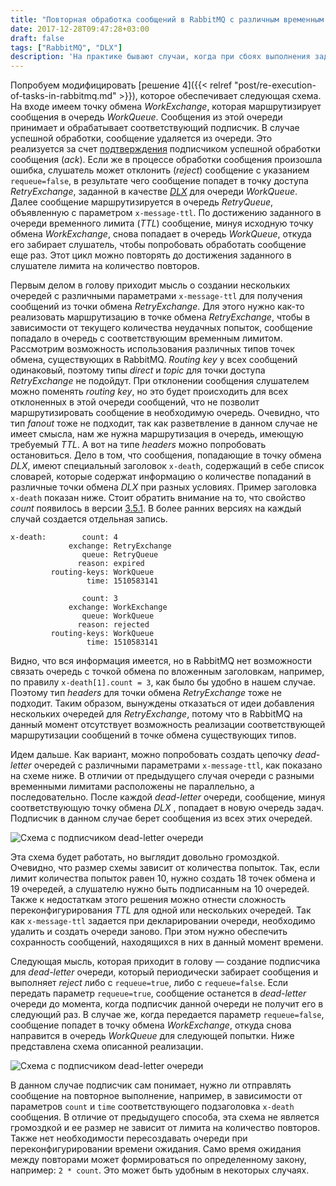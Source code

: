 ```yaml
---
title: "Повторная обработка сообщений в RabbitMQ с различным временным интервалом ожидания между повторами"
date: 2017-12-28T09:47:28+03:00
draft: false
tags: ["RabbitMQ", "DLX"]
description: 'На практике бывают случаи, когда при сбоях выполнения задач, между попытками повторного выполнения, необходимо подождать какое-то время. Например, в процессе выполнения задачи внешняя система была недоступна. Так как количество повторов, как правило, лимитировано, то нет смысла тут же пробовать выполнить задачу еще раз. Внешняя система может стать доступной, например, через минуту. Я уже касался возможности установки временного интервала между попытками обработки сообщений в статье &laquo;[Повторное выполнение задач в RabbitMQ](/post/re-execution-of-tasks-in-rabbitmq/)&raquo;. Однако, бывают случаи, когда необходимо после каждой неудачной попытки изменять временной интервал перед следующим повтором. В этой статье усложним функционал повторного выполнения задач, добавив возможность установки различного временного интервала между попытками обработки сообщений.'
---
```


Попробуем модифицировать [решение 4]({{< relref "post/re-execution-of-tasks-in-rabbitmq.md" >}}), которое обеспечивает следующая схема. На входе имеем точку обмена *WorkExchange*, которая маршрутизирует сообщения в очередь *WorkQueue*. Сообщения из этой очереди принимает и обрабатывает соответствующий подписчик. В случае успешной обработки, сообщение удаляется из очереди. Это реализуется за счет [подтверждения](https://www.rabbitmq.com/confirms.html) подписчиком успешной обработки сообщения (*ack*). Если же в процессе обработки сообщения произошла ошибка, слушатель может отклонить (*reject*) сообщение с указанием `requeue=false`, в результате чего сообщение попадет в точку доступа *RetryExchange*, заданной в качестве [*DLX*](https://www.rabbitmq.com/dlx.html) для очереди *WorkQueue*. Далее сообщение маршрутизируется в очередь *RetryQueue*,  объявленную с параметром `x-message-ttl`. По достижению заданного в очереди временного лимита (*TTL*) сообщение, минуя исходную точку обмена *WorkExchange*, снова попадает в очередь *WorkQueue*, откуда его забирает слушатель, чтобы попробовать обработать сообщение еще раз. Этот цикл можно повторять до достижения заданного в слушателе лимита на количество повторов.

Первым делом в голову приходит мысль о создании нескольких очередей с различными параметрами `x-message-ttl` для получения сообщений из точки обмена *RetryExchange*. Для этого нужно как-то реализовать маршрутизацию в точке обмена *RetryExchange*, чтобы в зависимости от текущего количества неудачных попыток, сообщение попадало в очередь с соответствующим временным лимитом. Рассмотрим возможность использования различных типов точек обмена, существующих в RabbitMQ. *Routing key* у всех сообщений одинаковый, поэтому типы *direct* и *topic* для точки доступа *RetryExchange* не подойдут. При отклонении сообщения слушателем можно поменять *routing key*, но это будет происходить для всех отклоненных в этой очереди сообщений, что не позволит маршрутизировать сообщение в необходимую очередь. Очевидно, что тип *fanout* тоже не подходит, так как разветвление в данном случае не имеет смысла, нам же нужна маршрутизация в очередь, имеющую требуемый *TTL*. А вот на типе *headers* можно попробовать остановиться. Дело в том, что сообщения, попадающие в точку обмена *DLX*, имеют специальный заголовок `x-death`, содержащий в себе список словарей, которые содержат информацию о количестве попаданий в различные точки обмена *DLX* при разных условиях. Пример заголовка `x-death` показан ниже. Стоит обратить внимание на то, что свойство *count* появилось в версии [3.5.1](https://github.com/rabbitmq/rabbitmq-server/releases/tag/rabbitmq_v3_5_1). В более ранних версиях на каждый случай создается отдельная запись.

```
x-death:        count: 4
             exchange: RetryExchange
                queue: RetryQueue
               reason: expired
         routing-keys: WorkQueue
                 time: 1510583141
                 
                count: 3
             exchange: WorkExchange
                queue: WorkQueue
               reason: rejected
         routing-keys: WorkQueue
                 time: 1510583141
```

Видно, что вся информация имеется, но в RabbitMQ нет возможности связать очередь с точкой обмена по вложенным заголовкам, например, по правилу `x-death[1].count = 3`, как было бы удобно в нашем случае. Поэтому тип *headers* для точки обмена *RetryExchange* тоже не подходит. Таким образом, вынуждены отказаться от идеи добавления нескольких очередей для *RetryExchange*, потому что в RabbitMQ на данный момент отсутствует возможность реализации соответствующей маршрутизации сообщений в точке обмена существующих типов.

Идем дальше. Как вариант, можно попробовать создать цепочку *dead-letter* очередей с различными параметрами `x-message-ttl`, как показано на схеме ниже. В отличии от предыдущего случая очереди с разными временными лимитами расположены не параллельно, а последовательно. После каждой *dead-letter* очереди, сообщение, минуя соответствующую точку обмена *DLX* , попадает в новую очередь задач. Подписчик в данном случае берет сообщения из всех этих очередей.

![Схема с подписчиком dead-letter очереди](/images/re-execution-of-tasks-with-different-repetition-waiting-times-in-rabbitmq/multiple-ttl.png)

Эта схема будет работать, но выглядит довольно громоздкой. Очевидно, что размер схемы зависит от количества попыток. Так, если лимит количества попыток равен 10, нужно создать 18 точек обмена и 19 очередей, а слушателю нужно быть подписанным на 10 очередей. Также к недостаткам этого решения можно отнести сложность переконфигурирования *TTL* для одной или нескольких очередей. Так как `x-message-ttl` задается при декларировании очереди, необходимо удалить и создать очереди заново. При этом нужно обеспечить сохранность сообщений, находящихся в них в данный момент времени.

Следующая мысль, которая приходит в голову &mdash; создание подписчика для *dead-letter* очереди, который периодически забирает сообщения и выполняет *reject* либо с `requeue=true`, либо с `requeue=false`. Если передать параметр `requeue=true`, сообщение останется в *dead-letter* очереди до момента, когда подписчик данной очереди не получит его в следующий раз. В случае же, когда передается параметр `requeue=false`, сообщение попадет в точку обмена *WorkExchange*, откуда снова направится в очередь *WorkQueue* для следующей попытки. Ниже представлена схема описанной реализации.

![Схема с подписчиком dead-letter очереди](/images/re-execution-of-tasks-with-different-repetition-waiting-times-in-rabbitmq/dlq-consumer.png)

В данном случае подписчик сам понимает, нужно ли отправлять сообщение на повторное выполнение, например, в зависимости от параметров `count` и `time` соответствующего подзаголовка `x-death` сообщения. В отличие от предыдущего способа, эта схема не является громоздкой и ее размер не зависит от лимита на количество повторов. Также нет необходимости пересоздавать очереди при переконфигурировании времени ожидания. Само время ожидания между повторами может формироваться по определенному закону, например: `2 * count`. Это может быть удобным в некоторых случаях.

